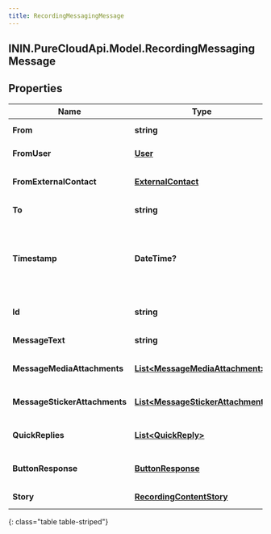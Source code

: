 ```yaml
---
title: RecordingMessagingMessage
---
```

## ININ.PureCloudApi.Model.RecordingMessagingMessage

## Properties

|Name | Type | Description | Notes|
|------------ | ------------- | ------------- | -------------|
| **From** | **string** | The message sender session id. | [optional] |
| **FromUser** | [**User**](User.html) | The user who sent this message. | [optional] |
| **FromExternalContact** | [**ExternalContact**](ExternalContact.html) | The PureCloud external contact sender details. | [optional] |
| **To** | **string** | The message recipient. | [optional] |
| **Timestamp** | **DateTime?** | The time when the message was sent. Date time is represented as an ISO-8601 string. For example: yyyy-MM-ddTHH:mm:ss[.mmm]Z | [optional] |
| **Id** | **string** | A globally unique identifier for this communication. | [optional] |
| **MessageText** | **string** | The content of this message. | [optional] |
| **MessageMediaAttachments** | [**List&lt;MessageMediaAttachment&gt;**](MessageMediaAttachment.html) | List of media objects attached  with this message. | [optional] |
| **MessageStickerAttachments** | [**List&lt;MessageStickerAttachment&gt;**](MessageStickerAttachment.html) | List of message stickers attached with this message. | [optional] |
| **QuickReplies** | [**List&lt;QuickReply&gt;**](QuickReply.html) | List of quick reply options offered with this message. | [optional] |
| **ButtonResponse** | [**ButtonResponse**](ButtonResponse.html) | Button Response selected by user for this message. | [optional] |
| **Story** | [**RecordingContentStory**](RecordingContentStory.html) | Ephemeral story content. | [optional] |
{: class="table table-striped"}


